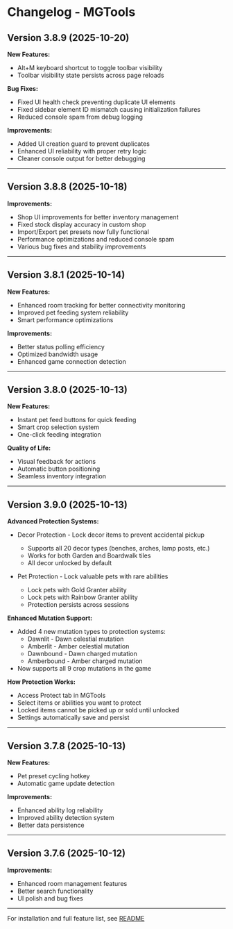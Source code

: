 # Changelog - MGTools

## Version 3.8.9 (2025-10-20)

**New Features:**
- Alt+M keyboard shortcut to toggle toolbar visibility
- Toolbar visibility state persists across page reloads

**Bug Fixes:**
- Fixed UI health check preventing duplicate UI elements
- Fixed sidebar element ID mismatch causing initialization failures
- Reduced console spam from debug logging

**Improvements:**
- Added UI creation guard to prevent duplicates
- Enhanced UI reliability with proper retry logic
- Cleaner console output for better debugging

---

## Version 3.8.8 (2025-10-18)

**Improvements:**
- Shop UI improvements for better inventory management
- Fixed stock display accuracy in custom shop
- Import/Export pet presets now fully functional
- Performance optimizations and reduced console spam
- Various bug fixes and stability improvements

---

## Version 3.8.1 (2025-10-14)

**New Features:**
- Enhanced room tracking for better connectivity monitoring
- Improved pet feeding system reliability
- Smart performance optimizations

**Improvements:**
- Better status polling efficiency
- Optimized bandwidth usage
- Enhanced game connection detection

---

## Version 3.8.0 (2025-10-13)

**New Features:**
- Instant pet feed buttons for quick feeding
- Smart crop selection system
- One-click feeding integration

**Quality of Life:**
- Visual feedback for actions
- Automatic button positioning
- Seamless inventory integration

---

## Version 3.9.0 (2025-10-13)

**Advanced Protection Systems:**
- Decor Protection - Lock decor items to prevent accidental pickup
  - Supports all 20 decor types (benches, arches, lamp posts, etc.)
  - Works for both Garden and Boardwalk tiles
  - All decor unlocked by default

- Pet Protection - Lock valuable pets with rare abilities
  - Lock pets with Gold Granter ability
  - Lock pets with Rainbow Granter ability
  - Protection persists across sessions

**Enhanced Mutation Support:**
- Added 4 new mutation types to protection systems:
  - Dawnlit - Dawn celestial mutation
  - Amberlit - Amber celestial mutation
  - Dawnbound - Dawn charged mutation
  - Amberbound - Amber charged mutation
- Now supports all 9 crop mutations in the game

**How Protection Works:**
- Access Protect tab in MGTools
- Select items or abilities you want to protect
- Locked items cannot be picked up or sold until unlocked
- Settings automatically save and persist

---

## Version 3.7.8 (2025-10-13)

**New Features:**
- Pet preset cycling hotkey
- Automatic game update detection

**Improvements:**
- Enhanced ability log reliability
- Improved ability detection system
- Better data persistence

---

## Version 3.7.6 (2025-10-12)

**Improvements:**
- Enhanced room management features
- Better search functionality
- UI polish and bug fixes

---

For installation and full feature list, see [README](README.md)
